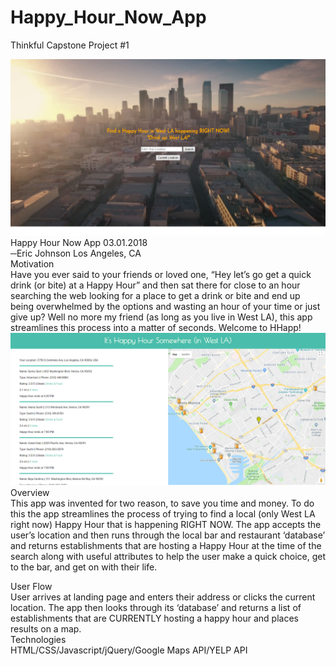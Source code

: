 # Happy_Hour_Now_App
Thinkful Capstone Project #1

<img src="homepage-pic.png">
Happy Hour Now App
03.01.2018
<br>─Eric Johnson Los Angeles, CA
<br>
Motivation
<br>
Have you ever said to your friends or loved one, “Hey let’s go get a quick drink (or bite)  at a Happy Hour” and then sat there for close to an hour searching the web looking for a place to get a drink or bite and end up being overwhelmed by the options and wasting an hour of your time or just give up?  Well no more my friend (as long as you live in West LA), this app streamlines this process into a matter of seconds.  Welcome to HHapp!
<br>

<img src="resultspage-pic.png">
Overview
<br>
This app was invented for two reason, to save you time and money.  To do this the app streamlines the process of trying to find a local (only West LA right now) Happy Hour that is happening RIGHT NOW.  The app accepts the user’s location and then runs through the local bar and restaurant ‘database’ and returns establishments that are hosting a Happy Hour at the time of the search along with useful attributes to help the user make a quick choice, get to the bar, and get on with their life.

User Flow
<br>
User arrives at landing page and enters their address or clicks the current location.
The app then looks through its ‘database’ and returns a list of establishments that are CURRENTLY hosting a happy hour and places results on a map.
<br>
Technologies
<br>
HTML/CSS/Javascript/jQuery/Google Maps API/YELP API
